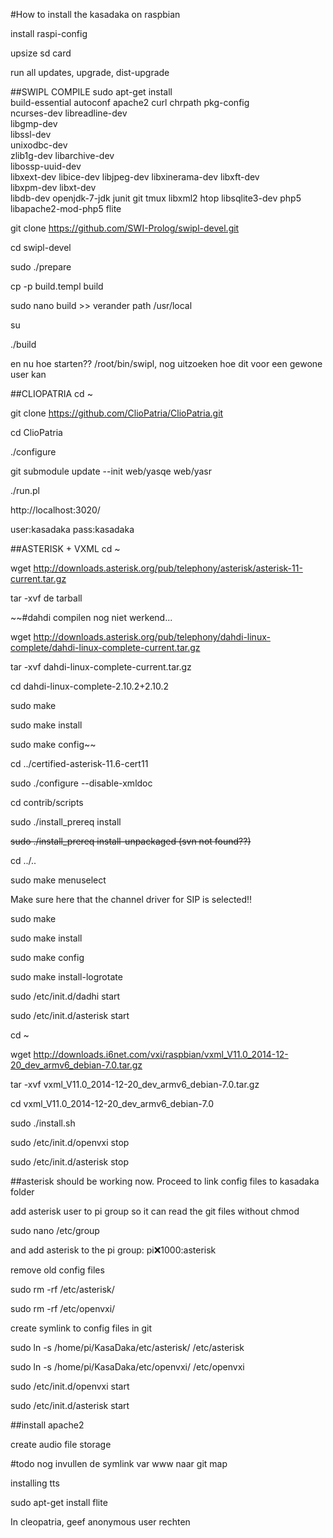 #How to install the kasadaka on raspbian


install raspi-config

upsize sd card

run all updates, upgrade, dist-upgrade


##SWIPL COMPILE
sudo apt-get install \
        build-essential autoconf apache2 curl chrpath pkg-config \
        ncurses-dev libreadline-dev \
        libgmp-dev \
        libssl-dev \
        unixodbc-dev \
        zlib1g-dev libarchive-dev \
        libossp-uuid-dev \
        libxext-dev libice-dev libjpeg-dev libxinerama-dev libxft-dev \
        libxpm-dev libxt-dev \
        libdb-dev openjdk-7-jdk junit git tmux libxml2 htop libsqlite3-dev php5 libapache2-mod-php5 flite

git clone https://github.com/SWI-Prolog/swipl-devel.git

cd swipl-devel

sudo ./prepare

cp -p build.templ build

sudo nano build >> verander path /usr/local

su

./build

en nu hoe starten?? /root/bin/swipl, nog uitzoeken hoe dit voor een gewone user kan


##CLIOPATRIA
cd ~

git clone https://github.com/ClioPatria/ClioPatria.git

cd ClioPatria

./configure

git submodule update --init web/yasqe web/yasr

./run.pl

http://localhost:3020/

user:kasadaka pass:kasadaka

##ASTERISK + VXML
cd ~

wget http://downloads.asterisk.org/pub/telephony/asterisk/asterisk-11-current.tar.gz

tar -xvf de tarball

~~#dahdi compilen nog niet werkend...

wget http://downloads.asterisk.org/pub/telephony/dahdi-linux-complete/dahdi-linux-complete-current.tar.gz

tar -xvf dahdi-linux-complete-current.tar.gz

cd  dahdi-linux-complete-2.10.2+2.10.2

sudo make

sudo make install

sudo make config~~

cd ../certified-asterisk-11.6-cert11



sudo  ./configure --disable-xmldoc

cd contrib/scripts

sudo ./install_prereq install

~~sudo ./install_prereq install-unpackaged (svn not found??)~~

cd ../..

sudo make menuselect

Make sure here that the channel driver for SIP is selected!!

sudo make

sudo make install

sudo make config

sudo make install-logrotate


sudo /etc/init.d/dadhi start

sudo /etc/init.d/asterisk start

cd ~

wget http://downloads.i6net.com/vxi/raspbian/vxml_V11.0_2014-12-20_dev_armv6_debian-7.0.tar.gz

tar -xvf vxml_V11.0_2014-12-20_dev_armv6_debian-7.0.tar.gz

cd vxml_V11.0_2014-12-20_dev_armv6_debian-7.0

sudo ./install.sh



sudo /etc/init.d/openvxi stop

sudo /etc/init.d/asterisk stop

##asterisk should be working now. Proceed to link config files to kasadaka folder

add asterisk user to pi group so it can read the git files without chmod

sudo nano /etc/group

and add asterisk to the pi group: pi:x:1000:asterisk

remove old config files

sudo rm -rf /etc/asterisk/

sudo rm -rf /etc/openvxi/

create symlink to config files in git

sudo ln -s /home/pi/KasaDaka/etc/asterisk/ /etc/asterisk

sudo ln -s /home/pi/KasaDaka/etc/openvxi/ /etc/openvxi

sudo /etc/init.d/openvxi start

sudo /etc/init.d/asterisk start

##install apache2

create audio file storage

#todo nog invullen de symlink var www naar git map

installing tts

sudo apt-get install flite



In cleopatria, geef anonymous user rechten
